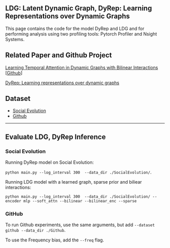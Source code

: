 ## LDG: Latent Dynamic Graph, DyRep: Learning Representations over Dynamic Graphs

This page contains the code for the model DyRep and LDG and for performing analysis using two profiling tools: Pytorch Profiler and Nsight Systems.


## Related Paper and Github Project

[Learning Temporal Attention in Dynamic Graphs with Bilinear Interactions](https://arxiv.org/abs/1909.10367) [[Github](https://github.com/uoguelph-mlrg/LDG)]

[DyRep: Learning representations over dynamic graphs](https://openreview.net/forum?id=HyePrhR5KX)


## Dataset
- [Social Evolution](http://realitycommons.media.mit.edu/socialevolution4.html)
- [Github](https://www.gharchive.org/)



---
## Evaluate LDG, DyRep Inference

### Social Evolution

Running DyRep model on Social Evolution:

`python main.py --log_interval 300  --data_dir ./SocialEvolution/`.

Running LDG model with a learned graph, sparse prior and biliear interactions:

`python main.py --log_interval 300  --data_dir ./SocialEvolution/ --encoder mlp --soft_attn --bilinear --bilinear_enc --sparse`


### GitHub

To run Github experiments, use the same arguments, but add `--dataset github --data_dir ./Github`.

To use the Frequency bias, add the `--freq` flag.


